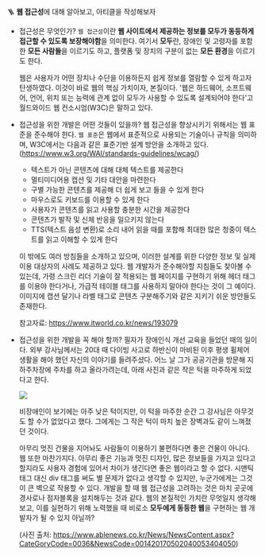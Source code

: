 🪜 **웹 접근성**에 대해 알아보고, 아티클을 작성해보자

- 접근성은 무엇인가?
  `웹 접근성`이란 **웹 사이트에서 제공하는 정보를 모두가 동등하게 접근할 수 있도록 보장해야함**을 의미한다. 여기서 **모두**란, 장애인 및 고령자를 포함한 **모든 사람들**을 이르기도 하고, 플랫폼 및 장치의 구분이 없는 **모든 환경**을 이르기도 한다.

  웹은 사용자가 어떤 장치나 수단을 이용하든지 쉽게 정보를 열람할 수 있게 하고자 탄생하였다. 이것이 바로 웹의 핵심 가치이자, 본질이다. '웹은 하드웨어, 소프트웨어, 언어, 위치 또는 능력에 관계 없이 모두가 사용할 수 있도록 설계되어야 한다'고 월드와이드 웹 컨소시엄(W3C)은 말하고 있다.

- 접근성을 위한 개발은 어떤 것들이 있을까?
  웹 접근성을 향상시키기 위해서는 웹 표준을 준수해야 한다. `웹 표준`은 웹에서 표준적으로 사용되는 기술이나 규칙을 의미하며, W3C에서는 다음과 같은 표준기반 설계 방안을 소개하고 있다.(https://www.w3.org/WAI/standards-guidelines/wcag/)

  - 텍스트가 아닌 콘텐츠에 대해 대체 텍스트를 제공한다
  - 멀티미디어용 캡션 및 기타 대안을 마련한다
  - 구별 가능한 콘텐츠를 제공해 더 쉽게 보고 들을 수 있게 한다
  - 마우스로도 키보드를 이용할 수 있게 한다
  - 사용자가 콘텐츠를 읽고 사용할 충분한 시간을 제공한다
  - 콘텐츠가 발작 및 신체 반응을 일으키지 않는다
  - TTS(텍스트 음성 변환)로 소리 내어 읽을 때를 포함해 최대한 많은 청중이 텍스트를 읽고 이해할 수 있게 한다

  이 밖에도 여러 방침들을 소개하고 있으며, 이러한 설계를 위한 다양한 정보 및 실제 이용 대상자의 사례도 제공하고 있다. 웹 개발자가 준수해야할 지침들도 찾아볼 수 있는데, 가령 스크린 리더 기술이 잘 적용되는 웹 페이지를 구현하기 위해 헤더 태그를 이용야 한다거나, 가급적 테이블 태그를 사용하지 말아야 한다는 것이 그 예이다. 이미지에 캡션 달기나 라벨 태그로 콘텐츠 구분해주기와 같은 지키기 쉬운 방안들도 존재한다.

  참고자료: https://www.itworld.co.kr/news/193079

- 접근성을 위한 개발을 꼭 해야 할까?
  필자가 장애인식 개선 교육을 들었던 때의 일이다. 외부 강사님께서는 20대 때 다이빙 사고로 하반신이 마비된 이후 평생 휠체어 생활을 해야 했던 자신의 이야기를 들려주셨다. 어느 날 그가 공공기관을 방문해 지하주차장에 주차를 하고 올라가려는데, 아래 사진과 같은 작은 턱을 마주하게 되었다고 한다.

  <img src="http://www.ablenews.co.kr/news/newsimages/newsimage/c_3_001420170502040053404050.jpg"/>

  비장애인이 보기에는 아주 낮은 턱이지만, 이 턱을 마주한 순간 그 강사님은 아무것도 할 수가 없었다고 했다. 그에게는 그 작은 턱이 마치 높은 장벽과도 같이 느껴졌던 것이다.

  아무리 멋진 건물을 지어놔도 사람들이 이용하기 불편하다면 좋은 건물이 아니다. 웹 또한 마찬가지다. 아무리 좋은 기능과 멋진 디자인, 많은 정보들을 가지고 있다고 할지라도 사용자 경험에 있어서 차이가 생긴다면 좋은 웹이라고 할 수 없다. 시맨틱 태그 대신 div 태그를 써도 별 문제가 없다고 생각할 수 있지만, 누군가에게는 그것이 큰 벽으로 작용할 수 있다. 개발을 할 때 웹 접근성을 고려하는 것은 마치 곳곳에 경사로나 점자블록을 설치해두는 것과 같다. 웹의 본질적인 가치란 무엇일지 생각해보고, 이를 실현하기 위해 노력했을 때 비로소 **모두에게 동등한 웹**을 구현하는 웹 개발자가 될 수 있지 아닐까?

  (사진 출처: https://www.ablenews.co.kr/News/NewsContent.aspx?CateGoryCode=0036&NewsCode=001420170502040053404050)
